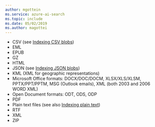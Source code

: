 ```yaml
---
author: mgottein
ms.service: azure-ai-search
ms.topic: include
ms.date: 05/02/2019
ms.author: magottei
---
```

* CSV (see [Indexing CSV blobs](../search-how-to-index-azure-blob-csv.md))
* EML
* EPUB
* GZ
* HTML
* JSON (see [Indexing JSON blobs](../search-how-to-index-azure-blob-json.md))
* KML (XML for geographic representations)
* Microsoft Office formats: DOCX/DOC/DOCM, XLSX/XLS/XLSM, PPTX/PPT/PPTM, MSG (Outlook emails), XML (both 2003 and 2006 WORD XML)
* Open Document formats: ODT, ODS, ODP  
* PDF
* Plain text files (see also [Indexing plain text](../search-how-to-index-azure-blob-plaintext.md))
* RTF
* XML
* ZIP